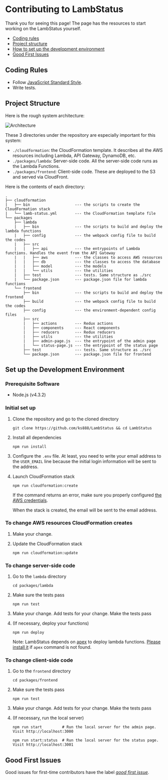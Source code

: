 # Contributing to LambStatus

Thank you for seeing this page! The page has the resources to start working on the LambStatus yourself.

* [Coding rules](#coding-rules)
* [Project structure](#project-structure)
* [How to set up the development environment](#set-up-the-development-environment)
* [Good First Issues](#good-first-issues)

## Coding Rules

* Follow [JavaScript Standard Style](https://standardjs.com/).
* Write tests.

## Project Structure

Here is the rough system architecture:

![Architecture](https://raw.githubusercontent.com/wiki/ks888/LambStatus/images/Architecture.png)

These 3 directories under the repository are especially important for this system:

* `./cloudformation`: the CloudFormation template. It describes all the AWS resources including Lambda, API Gateway, DynamoDB, etc.
* `./packages/lambda`: Server-side code. All the server-side code runs as the Lambda Functions.
* `./packages/frontend`: Client-side code. These are deployed to the S3 and served via CloudFront.

Here is the contents of each directory:

```
.
├── cloudformation
|   ├── bin                    --- the scripts to create the CloudFormation stack
|   └── lamb-status.yml        --- the CloudFormation template file
└── packages
    ├── lambda
    |   ├── bin                --- the scripts to build and deploy the lambda functions
    |   ├── config             --- the webpack config file to build the codes
    |   ├── src
    |   |   ├── api            --- the entrypoints of Lambda functions. Handles the event from the API Gateway
    |   |   ├── aws            --- the classes to access AWS resources
    |   |   ├── db             --- the classes to access the database
    |   |   ├── model          --- the models
    |   |   └── utils          --- the utilities
    |   ├── test               --- tests. Same structure as ./src
    |   └── package.json       --- package.json file for lambda functions
    └── frontend
        ├── bin                --- the scripts to build and deploy the frontend
        ├── build              --- the webpack config file to build the codes
        ├── config             --- the environment-dependent config files
        ├── src
        |   ├── actions        --- Redux actions
        |   ├── components     --- React components
        |   ├── reducers       --- Redux reducers
        |   ├── utils          --- the utilities
        |   ├── admin-page.js  --- the entrypoint of the admin page
        |   └── status-page.js --- the entrypoint of the status page
        ├── test               --- tests. Same structure as ./src
        └── package.json       --- package.json file for frontend
```

## Set up the Development Environment

### Prerequisite Software

* Node.js (v4.3.2)

### Initial set up

1. Clone the repository and go to the cloned directory

   `git clone https://github.com/ks888/LambStatus && cd LambStatus`

2. Install all dependencies

   `npm run install`

3. Configure the `.env` file. At least, you need to write your email address to the `USER_EMAIL` line because the initial login information will be sent to the address.

4. Launch CloudFormation stack

   `npm run cloudformation:create`

   If the command returns an error, make sure you properly configured [the AWS credentials](http://docs.aws.amazon.com/cli/latest/userguide/cli-chap-getting-started.html#config-settings-and-precedence).

   When the stack is created, the email will be sent to the email address.

### To change AWS resources CloudFormation creates

1. Make your change.

2. Update the CloudFormation stack

   `npm run cloudformation:update`

### To change server-side code

1. Go to the `lambda` directory

   `cd packages/lambda`

2. Make sure the tests pass

   `npm run test`

3. Make your change. Add tests for your change. Make the tests pass

4. (If necessary, deploy your functions)

   `npm run deploy`

   Note: LambStatus depends on [apex](http://apex.run/) to deploy lambda functions. [Please install it](http://apex.run/#installation) if `apex` command is not found.

### To change client-side code

1. Go to the `frontend` directory

   `cd packages/frontend`

2. Make sure the tests pass

   `npm run test`

3. Make your change. Add tests for your change. Make the tests pass

4. (If necessary, run the local server)

   `npm run start         # Run the local server for the admin page. Visit http://localhost:3000`

   `npm run start:status  # Run the local server for the status page. Visit http://localhost:3001`

## Good First Issues

Good issues for first-time contributors have the label [*good first issue*](https://github.com/ks888/LambStatus/issues?q=is%3Aissue+is%3Aopen+label%3A%22good+first+issue%22). 

